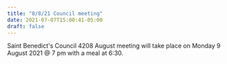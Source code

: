```yaml
---
title: "8/8/21 Council meeting"
date: 2021-07-07T15:00:41-05:00
draft: false
---
```


Saint Benedict's Council 4208 August meeting will take place on Monday 9 August 2021 @ 7 pm with a meal at 6:30.
